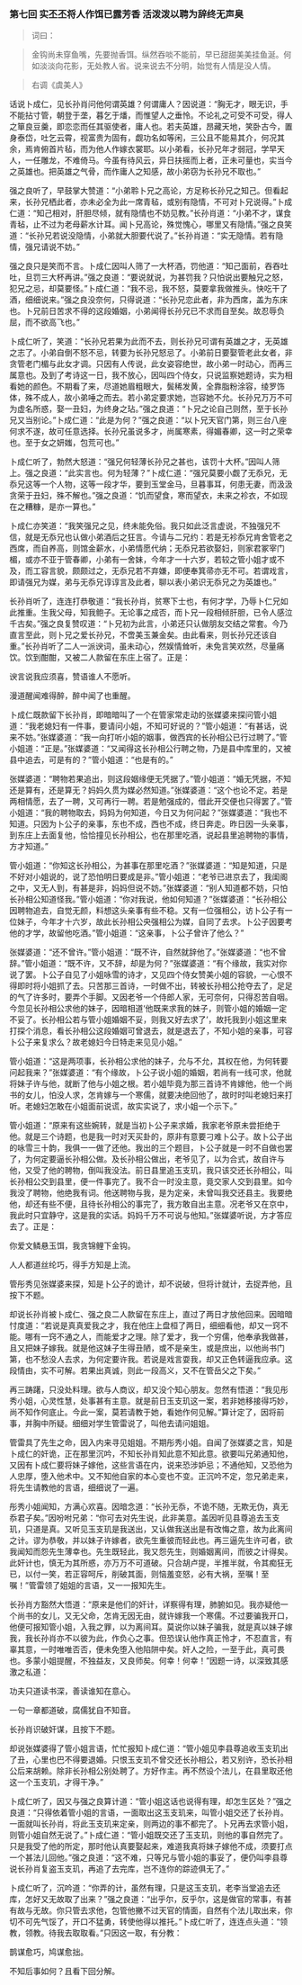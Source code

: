 <script type="text/javascript">
    var head = document.getElementsByTagName('head')[0];
    cssURL = '/public/article_1.css';
    linkTag = document.createElement('link');
    linkTag.href = cssURL;
    linkTag.setAttribute('type','text/css');
    linkTag.setAttribute('rel','stylesheet');
    head.appendChild(linkTag);
</script>
### 第七回  实丕丕将人作饵已露芳香  活泼泼以聘为辞终无声臭 

> 词曰：

> 金钩尚未穿鱼嘴，先要抛香饵。纵然吞啖不能前，早已甜甜美美挂鱼涎。何如淡淡向花影，无处教人省。说来说去不分明，始觉有人情是没人情。

> 右调《虞美人》

话说卜成仁，见长孙肖问他何谓英雄？何谓庸人？因说道：“胸无才，眼无识，手不能拈寸管，朝登于垄，暮乞于燔，而惟望人之垂怜。不论礼之可受不可受，得人之箪良豆羹，即恋恋而任其驱使者，庸人也。若夫英雄，昂藏天地，笑卧古今，置身泰岱，吐乞云霄，视富贵为固有，觑功名如等闲，三公且不能易其介，何况其余，焉肯俯首片毡，而为他人作嫁衣裳耶。以小弟看，长孙兄年才弱冠，学早天人，一任雕龙，不难倚马。今虽有待风云，异日扶摇而上者，正未可量也，实当今之英雄也。把英雄之气骨，而作庸人之知感，故小弟窃为长孙兄不取也。”

强之良听了，早鼓掌大赞道：“小弟聆卜兄之高论，方足称长孙兄之知己。但看起来，长孙兄栖此者，亦未必全为此一席青毡，或别有隐情，不可对卜兄说得。”卜成仁道：“知己相对，肝胆尽倾，就有隐情也不妨见教。”长孙肖道：“小弟不才，谋食青毡，止不过为老母薪水计耳。闻卜兄高论，殊觉愧心，哪里又有隐情。”强之良笑道：“长孙兄若说没隐情，小弟就大胆要代说了。”长孙肖道：“实无隐情。若有隐情，强兄请说不妨。”

强之良只是笑而不言。卜成仁因叫人筛了一大杯酒，罚他道：“知己面前，吞吞吐吐，旦罚三大杯再讲。”强之良道：“要说就说，为甚罚我？只怕说出要触兄之怒，犯兄之忌，却莫要怪。”卜成仁道：“我不忌，我不怒，莫要拿我做推头。快吃干了酒，细细说来。”强之良没奈何，只得说道：“长孙兄恋此者，非为西席，盖为东床也。卜兄前日苦求不得的这段婚姻，小弟闻得长孙兄已不求而自至矣。故忍辱负屈，而不欲高飞也。”

卜成仁听了，笑道：“长孙兄若果为此而不去，则长孙兄可谓有英雄之才，无英雄之志了。小弟自倒不怒不忌，转要为长孙兄怒忌了。小弟前日要娶管老此女者，非贪管老门楣与此女才调。只因有人传说，此女姿容绝世，故小弟一时动心，而再三属意也。及到了考诗这一日，我不放心，因叫四个侍女，只说监察她题诗，实为相看她的颜色。不期看了来，尽道她眉粗眼大，鬓稀发黄，全靠脂粉涂容，绫罗饰体，殊不成人，故小弟唾之而去。若小弟定要求她，岂容她不允。长孙兄万万不可为虚名所惑，娶一丑妇，为终身之玷。”强之良道：“卜兄之论自己则然，至于长孙兄又当别论。”卜成仁道：“此是为何？”强之良道：“以卜兄天官门第，则三台八座何求不遂，故可任意选择。长孙兄虽说多才，尚属寒素，得媚春卿，这一时之荣幸也。至于女之妍媸，包荒可也。”

卜成仁听了，勃然大怒道：“强兄何轻薄长孙兄之甚也，该罚十大杯。”因叫人筛上。强之良道：“此实言也。何为轻薄？”卜成仁道：“强兄莫要小觑了无忝兄，无忝兄这等一个人物，这等一段才华，要到玉堂金马，旦暮事耳，何患无妻，而汲汲贪荣于丑妇，殊不解也。”强之良道：“饥而望食，寒而望衣，未来之袗衣，不如现在之糟糠，是亦一算也。”

卜成仁亦笑道：“我笑强兄之见，终未能免俗。我只如此泛言虚说，不独强兄不信，就是无忝兄也认做小弟酒后之狂言。今请与二兄约：若是无袗忝兄肯舍管老之西席，而自养高，则馆金薪水，小弟情愿代纳；无忝兄若欲娶妇，则家君冢宰门楣，或亦不亚于管春卿，小弟有一舍妹，今年才一十六岁，若较之管小姐才或不及，而工容言貌，颇颇过之，无忝兄若不弃嫌，即便奉箕帚亦无不可。若谓戏言，即请强兄为媒，弟与无忝兄谆谆言及此者，聊以表小弟识无忝兄之为英雄也。”

长孙肖听了，连连打恭敬道：“我长孙肖，贫寒下士也，有何才学，乃辱卜仁兄如此推重。生我父母，知我鲍子。无论事之成否，而卜兄一段相倾肝胆，已令人感泣千古矣。”强之良复赞叹道：“卜兄初为此言，小弟还只认做朋友交结之常套。今乃直言至此，则卜兄之爱长孙兄，不啻美玉兼金矣。由此看来，则长孙兄还该自重。”长孙肖听了二人一派谀词，虽未动心，然娱情耸听，未免言笑欢然，尽量痛饮。饮到酣酣，又被二人款留在东庄上宿了。正是：

谀言说我应须喜，赞语谁人不愿听。

漫道醒闻难得醉，醉中闻了也重醒。

卜成仁既款留下长孙肖，即暗暗叫了一个在管家常走动的张媒婆来探问管小姐道：“我老媳妇有一件事，要请问小姐，不知可好说的？”管小姐道：“有甚话，说来不妨。”张媒婆道：“我一向打听小姐的姻事，做西宾的长孙相公已行过聘了。”管小姐道：“正是。”张媒婆道：“又闻得这长孙相公行聘之物，乃是县中库里的，又被县中追去，可是有的？”管小姐道：“也是有的。”

张媒婆道：“聘物若果追出，则这段姻缘便无凭据了。”管小姐道：“婚无凭据，不知还是算有，还是算无？妈妈久贯为媒必然知道。”张媒婆道：“这个也论不定。若是两相情愿，去了一聘，又可再行一聘。若是勉强成的，借此开交便也只得罢了。”管小姐道：“我的聘物取去，妈妈为何知道，今日又为何问起？”张媒婆道：“我也不知道。只因为卜公子的亲事，东也不成，西也不成，终日奔走。昨日因一头亲事，到东庄上去面复他，恰恰撞见长孙相公，也在那里吃酒，说起县里追聘物的事情，方才知道。”

管小姐道：“你知这长孙相公，为甚事在那里吃酒？”张媒婆道：“知是知道，只是不好对小姐说的，说了恐怕明日要成是非。”管小姐道：“老爷已进京去了，我闺阁之中，又无人到，有甚是非，妈妈但说不妨。”张媒婆道：“别人知道都不妨，只怕长孙相公知道怪我。”管小姐道：“你对我说，他如何知道？”张媒婆道：“长孙相公因聘物追去，自觉无颜，料想这头亲事有些不稳。又有一位强相公，访卜公子有一位妹子，今年才十六岁，故此长孙相公央强相公为媒，自同了去求。卜公子因要考他的才学，故留他吃酒。”管小姐道：“这亲事，卜公子曾许了他么？”

张媒婆道：“还不曾许。”管小姐道：“既不许，自然就辞他了。”张媒婆道：“也不曾辞。”管小姐道：“既不许，又不辞，却是为何？”张媒婆道：“有个缘故，我实对你说了罢。卜公子自见了小姐咏雪的诗才，又见四个侍女赞美小姐的容貌，一心恨不得即时将小姐抓了去。只苦那三首诗，一时做不出，转被长孙相公抢夺去了，足足的气了许多时，要弄个手脚。又因老爷一个侍郎人家，无可奈何，只得忍苦自咽。今忽见长孙相公求他的妹子，因暗相道‘他既来求我的妹子，则管小姐的婚姻一定不妥了。长孙相公若与管小姐婚姻不妥，则我又好去求了’，故托我到小姐这里来打探个消息，看长孙相公这段婚姻可曾退去，就是退去了，不知小姐的亲事，可容卜公子来复求么？故老媳妇今日特走来见见小姐。”

管小姐道：“这是两项事，长孙相公求他的妹子，允与不允，其权在他，为何转要问起我来？”张媒婆道：“有个缘故，卜公子说小姐的婚姻，若尚有一线可求，他就将妹子许与他，就断了他与小姐之根。若小姐毕竟为那三首诗不肯嫁他，他一个尚书的女儿，怕没人求，怎肯嫁与一个寒儒，就要决绝回他了，故时时叫老媳妇来打听。老媳妇怎敢在小姐面前说谎，故实实说了，求小姐一个示下。”

管小姐道：“原来有这些婉转，就是当初卜公子来求婚，我家老爷原未尝拒绝于他。就是三个诗题，也是我一时对天买卦的，原非有意要刁难卜公子。故卜公子出的咏雪三十韵，我俱一一做了还他。我出的三个题目，卜公子就是一时不自做也罢了，为何定要逼长孙相公做。及长孙相公做出，老爷见了，以为合式，故自许与他，又受了他的聘物，倒叫我没法。前日县里追玉支玑，我只该交还长孙相公，叫长孙相公交到县里，便一件事完了。我不合一时没主意，竟交家人交到县里。如今我没了聘物，他绝我有词。他送聘物与我，是为定亲，未曾叫我交还县主。我要绝他，却还有些不便，且待长孙相公的事完了，我方敢自出主意。况老爷又在京中，我此时只宜静守，这是我的实话。妈妈千万不可说与他知。”张媒婆听说，方才答应去了。正是：

你爱文鳞悬玉饵，我贪锦鲤下金钩。

人人都道丝纶巧，得手方知是上流。

管彤秀见张媒婆来探，知是卜公子的诡计，却不说破，但将计就计，去捉弄他，且按下不题。

却说长孙肖被卜成仁、强之良二人款留在东庄上，直过了两日才放他回来。因暗暗忖度道：“若说是真真爱我之才，我在他庄上盘桓了两日，细细看他，却又一窍不能。哪有一窍不通之人，而能爱才之理。除了爱才，我一个穷儒，他奉承我做甚，且又把妹子嫁我。就是他这妹子生得丑陋，或不是亲生，或是庶出，以他尚书门第，也不愁没人去求，为何定要许我。若说是戏言耍我，却又正色转逼我应承。这段情由，实不可解。若果出真诚，则此一段高义，又不在管岳父之下矣。”

再三踌躇，只没处料理。欲与人商议，却又没个知心朋友。忽然有悟道：“我见彤秀小姐，心灵性慧，处事甚有主意。就是前日玉支玑这一案，若非她移接得巧妙，尚不知作何底止。今此一案，莫若请教于她，看她作何见解。”算计定了，因将前事，并胸中所疑。细细对学生管雷说了，叫他去请问姐姐。

管雷具了先生之命，因入内来寻见姐姐。不期彤秀小姐。自闻了张媒婆之言，知是卜成仁的奸诡，正在那里沉吟，不知长孙肖知此意不知此意。欲要叫兄弟通知他，又因有卜成仁要将妹子嫁他，这些言语在内，说来恐涉妒忌；不通他知，又恐他为人忠厚，堕入他术中。又不知他自家的本心变也不变。正沉吟不定，忽兄弟走来，将先生请教他的言语，细细说了一遍。

彤秀小姐闻知，方满心欢喜。因暗念道：“长孙无忝，不诡不随，无欺无伪，真无忝君子矣。”因吩咐兄弟：“你可去对先生说，此非美意。盖因听见县尊追去玉支玑，只道是真。又听见玉支玑是我送出，又认做我送出是有改悔之意，故为此离间之计。谬为恭敬，并以妹子许嫁者，欲先生重彼而轻此也。再三逼先生许可者，欲我闻知而怨先生薄幸也。先生既轻此，我又怨先生，则婚姻离间，而彼之计得矣。此奸计也，慎无为其所惑，亦万万不可道破。只合胡卢提，半推半就，令其痴狂无已，以付一笑，若正容呵斥，削破其面，则恼羞变怒，必有大祸，至嘱！至嘱！”管雷领了姐姐的言语，又一一报知先生。

长孙肖方豁然大悟道：“原来是他们的奸计，详察得有理，肺腑如见。我亦疑他一个尚书的女儿，又无父命，怎肯无因无由，就许嫁我一个寒儒。不过要骗我开口，他便可报知管小姐，入我之罪，以为离间耳。莫说你以妹子骗我，就是真以妹子嫁我，我长孙肖亦不以彼为此，作负心之事。但恐误认他作真正怜才，不忍直言，有辜其意，一时唯唯否否，便未免堕入他陷阱中矣。奸人之险，一至于此，真可畏也。多蒙小姐提醒，不独益友，又良师矣。何幸！何幸！”因题一诗，以深致其感激之私道：

功夫只道读书深，善读谁知在意心。

一句一章都道破，腐儒犹自不知音。

长孙肖识破奸谋，且按下不题。

却说张媒婆得了管小姐言语，忙忙报知卜成仁道：“管小姐见李县尊追收玉支玑出了丑，心里也巴不得要退婚。只恨玉支玑不曾交还长孙相公，若又别许，恐长孙相公后来胡赖。除非长孙相公别处聘了。方好作主。再不然设个法儿，在县里取还他这一个玉支玑，才得干净。”

卜成仁听了，因又与强之良算计道：“管小姐这话也说得有理，却怎生区处？”强之良道：“只得依着管小姐的言语，一面取出这玉支玑来，叫管小姐交还了长孙肖。一面就叫长孙肖，将此玉支玑来定亲，则两边的事不都完了。卜兄再去求管小姐，则管小姐自然无说了。”卜成仁道：“管小姐既交还了玉支玑，则他的事自然完了。只是我受了他的所定，那时他认真要娶起来，难道我真将妹子嫁他不成，须要打点一个甚法儿回他。”强之良道：“这不难，只等兄与管小姐的事妥了，便仍叫李县尊说长孙肖复盗玉支玑，再追了去完库，岂不连你的踪迹俱无了。”

卜成仁听了，沉吟道：“你弄的计，虽然有理，只是这玉支玑，老李当堂追去还库，怎好又无故取了出来？”强之良道：“出乎尔，反乎尔，这是做官的常事，有甚有故与无故。你只管去求他，包管他撇不过天官的情面，自然有个法儿取出来，你切不可先气馁了，开口不猛勇，转使他得以推托。”卜成仁听了，连连点头道：“领教，领教。待我去取取看。”只因这一取，有分教：

鹊谋愈巧，鸠谋愈拙。

不知后事如何？且看下回分解。